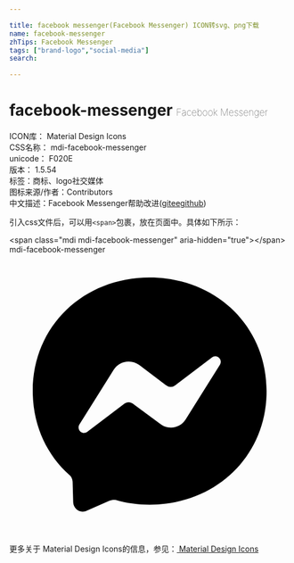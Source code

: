 ```yaml
---

title: facebook messenger(Facebook Messenger) ICON转svg、png下载
name: facebook-messenger
zhTips: Facebook Messenger
tags: ["brand-logo","social-media"]
search: 

---
```


# facebook-messenger  <small style="font-size: 60%;font-weight: 100">Facebook Messenger</small>


<div class="detail-page">
<p>
<span>
ICON库：
<span class="badge-secondary badge">Material Design Icons</span> 
</span>
<br/>
<span>
CSS名称：
<span class="badge-secondary badge">mdi-facebook-messenger</span> 
</span>
<br/>
<span>
unicode：
<span class="badge-secondary badge">F020E</span> 
<copy-btn content='F020E' btn-title=""></copy-btn>
<copy-btn :content='String.fromCodePoint(parseInt("F020E", 16))' btn-title="复制U"></copy-btn>
</span>
<br/>
<span>
版本：
<span class="badge-secondary badge">1.5.54</span> 
</span><br/><span>标签：<span class="badge-light badge"><router-link to="/tags/brand-logo.html">商标、logo</router-link></span><span class="badge-light badge"><router-link to="/tags/social-media.html">社交媒体</router-link></span></span>
<br/>
<span>图标来源/作者：<span class="badge-light badge">Contributors</span></span> 
<br/>
<span class="zh-detail">中文描述：<span class="badge-primary badge">Facebook Messenger</span><span class="help-link"><span>帮助改进</span>(<a href="https://gitee.com/liuwave/icon-helper/edit/master/json/material/facebook-messenger.json" target="_blank" rel="noopener noreferrer">gitee</a><a href="https://github.com/liuwave/icon-helper/edit/master/json/material/facebook-messenger.json" target="_blank" rel="noopener noreferrer">github</a></span>)</span><br/>
</p>
</div>
<div class="alert alert-dark">
  <i class="mdi mdi-facebook-messenger mdi-48px"></i>
  <i class="mdi mdi-facebook-messenger mdi-36px"></i>
  <i class="mdi mdi-facebook-messenger mdi-24px"></i>
  <i class="mdi mdi-facebook-messenger mdi-18px"></i>
</div>
<div>
  <p>引入css文件后，可以用<code>&lt;span&gt;</code>包裹，放在页面中。具体如下所示：    
  </p>
  <div class="alert alert-primary" style="font-size: 14px">
    &lt;span class="mdi mdi-facebook-messenger" aria-hidden="true"&gt;&lt;/span&gt;
    <copy-btn content='<span class="mdi mdi-facebook-messenger" aria-hidden="true"></span>'></copy-btn>
  </div>
  <div class="alert alert-secondary">
    <i class="mdi mdi-facebook-messenger"
    style="font-size: 24px"
    aria-hidden="true"></i> mdi-facebook-messenger
    <copy-btn content="mdi-facebook-messenger" btn-title="复制图标名称"></copy-btn>
  </div>
</div>
<div id="svg" class="svg-wrap">
<svg xmlns="http://www.w3.org/2000/svg" viewBox="0 0 24 24"><path d="M12,2C6.36,2 2,6.13 2,11.7C2,14.61 3.19,17.14 5.14,18.87C5.3,19 5.4,19.22 5.41,19.44L5.46,21.22C5.5,21.79 6.07,22.16 6.59,21.93L8.57,21.06C8.74,21 8.93,20.97 9.1,21C10,21.27 11,21.4 12,21.4C17.64,21.4 22,17.27 22,11.7C22,6.13 17.64,2 12,2M18,9.46L15.07,14.13C14.6,14.86 13.6,15.05 12.9,14.5L10.56,12.77C10.35,12.61 10.05,12.61 9.84,12.77L6.68,15.17C6.26,15.5 5.71,15 6,14.54L8.93,9.87C9.4,9.14 10.4,8.95 11.1,9.47L13.44,11.23C13.66,11.39 13.95,11.39 14.16,11.23L17.32,8.83C17.74,8.5 18.29,9 18,9.46Z" /></svg>
</div>
<detail full-name='mdi-facebook-messenger'></detail>
    
<div><p>更多关于 Material Design Icons的信息，参见：<a target="_blank" href="https://iconhelper.cn/material.html"> Material Design Icons</a>
</p></div>
